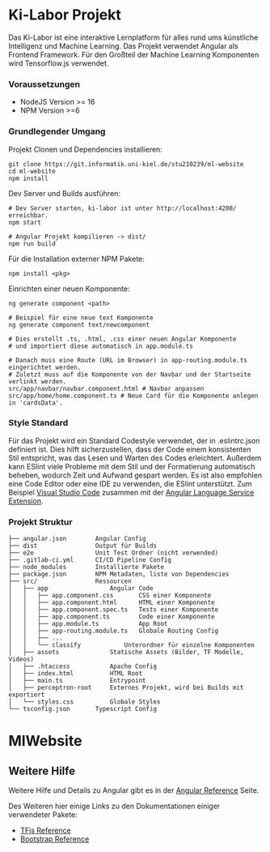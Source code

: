 # Ki-Labor Projekt
Das Ki-Labor ist eine interaktive Lernplatform für alles rund ums künstliche Intelligenz und Machine Learning.
Das Projekt verwendet Angular als Frontend Framework. Für den Großteil der Machine Learning Komponenten wird Tensorflow.js verwendet.

### Voraussetzungen
-   NodeJS Version >= 16
-   NPM Version >=6

### Grundlegender Umgang
Projekt Clonen und Dependencies installieren:
```
git clone https://git.informatik.uni-kiel.de/stu210239/ml-website
cd ml-website
npm install
```

Dev Server und Builds ausführen:
```
# Dev Server starten, ki-labor ist unter http://localhost:4200/ erreichbar.
npm start

# Angular Projekt kompilieren -> dist/
npm run build
```

Für die Installation externer NPM Pakete:
```
npm install <pkg>
```

Einrichten einer neuen Komponente:
```
ng generate component <path>

# Beispiel für eine neue text Komponente
ng generate component text/newcomponent

# Dies erstellt .ts, .html, .css einer neuen Angular Komponente 
# und importiert diese automatisch in app.module.ts

# Danach muss eine Route (URL im Browser) in app-routing.module.ts eingerichtet werden.
# Zuletzt muss auf die Komponente von der Navbar und der Startseite verlinkt werden.
src/app/navbar/navbar.component.html # Navbar anpassen
src/app/home/home.component.ts # Neue Card für die Komponente anlegen in 'cardsData'.
```

### Style Standard
Für das Projekt wird ein Standard Codestyle verwendet, der in .eslintrc.json definiert ist.
Dies hilft sicherzustellen, dass der Code einem konsistenten Stil entspricht, was das Lesen und Warten des Codes erleichtert.
Außerdem kann ESlint viele Probleme mit dem Stil und der Formatierung automatisch beheben, wodurch Zeit und Aufwand gespart werden.
Es ist also empfohlen eine Code Editor oder eine IDE zu verwenden, die ESlint unterstützt.
Zum Beispiel [Visual Studio Code](https://code.visualstudio.com/) zusammen mit der [Angular Language Service Extension](https://marketplace.visualstudio.com/items?itemName=Angular.ng-template).

### Projekt Struktur
```
├── angular.json        Angular Config
├── dist                Output für Builds
├── e2e                 Unit Test Ordner (nicht verwended)
├── .gitlab-ci.yml      CI/CD Pipeline Config
├── node_modules        Installierte Pakete
├── package.json        NPM Metadaten, liste von Dependencies
├── src/                Ressourcen
│   ├── app                 Angular Code
│   │   ├── app.component.css       CSS einer Komponente
│   │   ├── app.component.html      HTML einer Komponente
│   │   ├── app.component.spec.ts   Tests einer Komponente
│   │   ├── app.component.ts        Code einer Komponente
│   │   ├── app.module.ts           App Root
│   │   ├── app-routing.module.ts   Globale Routing Config
│   │   ├── ...
│   │   └── classify            Unterordner für einzelne Komponenten
│   ├── assets              Statische Assets (Bilder, TF Modelle, Videos)
│   ├── .htaccess           Apache Config
│   ├── index.html          HTML Root
│   ├── main.ts             Entrypoint
│   ├── perceptron-root     Externes Projekt, wird bei Builds mit exportiert
│   └── styles.css          Globale Styles
└── tsconfig.json       Typescript Config
```

# MlWebsite

## Weitere Hilfe

Weitere Hilfe und Details zu Angular gibt es in der [Angular Reference](https://angular.io/guide/architecture) Seite.

Des Weiteren hier einige Links zu den Dokumentationen einiger verwendeter Pakete:
- [TFjs Reference](https://js.tensorflow.org/api/latest/)
- [Bootstrap Reference](https://getbootstrap.com/docs/5.2/getting-started/introduction/)